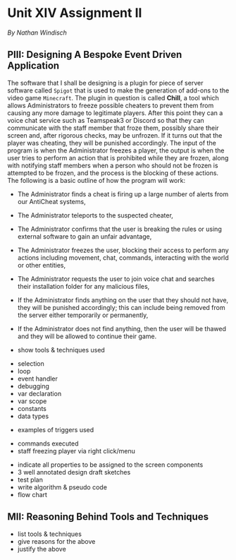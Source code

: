 # Unit XIV Assignment II
*By Nathan Windisch*

## PIII: Designing A Bespoke Event Driven Application
The software that I shall be designing is a plugin for piece of server software called `Spigot` that is used to make the generation of add-ons to the video game `Minecraft`. The plugin in question is called **Chill**, a tool which allows Administrators to freeze possible cheaters to prevent them from causing any more damage to legitimate players. After this point they can a voice chat service such as Teamspeak3 or Discord so that they can communicate with the staff member that froze them, possibly share their screen and, after rigorous checks, may be unfrozen. If it turns out that the player was cheating, they will be punished accordingly. The input of the program is when the Administrator freezes a player, the output is when the user tries to perform an action that is prohibited while they are frozen, along with notifying staff members when a person who should not be frozen is attempted to be frozen, and the process is the blocking of these actions. The following is a basic outline of how the program will work:

* The Administrator finds a cheat is firing up a large number of alerts from our AntiCheat systems,
* The Administrator teleports to the suspected cheater,
* The Administrator confirms that the user is breaking the rules or using external software to gain an unfair advantage,
* The Administrator freezes the user, blocking their access to perform any actions including movement, chat, commands, interacting with the world or other entities,
* The Administrator requests the user to join voice chat and searches their installation folder for any malicious files,
* If the Administrator finds anything on the user that they should not have, they will be punished accordingly; this can include being removed from the server either temporarily or permanently,
* If the Administrator does not find anything, then the user will be thawed and they will be allowed to continue their game.


* show tools & techniques used
 - selection
 - loop
 - event handler
 - debugging
 - var declaration
 - var scope
 - constants
 - data types
* examples of triggers used
 - commands executed
 - staff freezing player via right click/menu
* indicate all properties to be assigned to the screen components
* 3 well annotated design draft sketches
* test plan
* write algorithm & pseudo code
* flow chart

<div style="page-break-after=always;"></div>

## MII: Reasoning Behind Tools and Techniques
* list tools & techniques
* give reasons for the above
* justify the above
